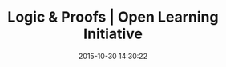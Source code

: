 ---
date: 2015-10-30 14:30:22
link:
  source: pocket
  source_url: https://getpocket.com
  text: Logic & Proofs | Open Learning Initiative
  url: http://oli.cmu.edu/courses/free-open/logic-proofs-course-details/
slug: logic-proofs-open-learning-initiative
source: pocket
title: Logic & Proofs | Open Learning Initiative
---